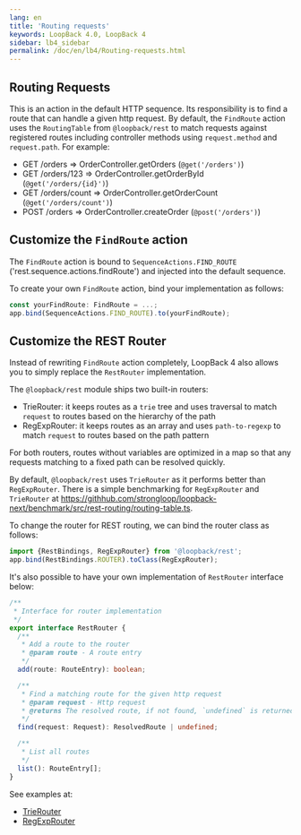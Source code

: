 ```yaml
---
lang: en
title: 'Routing requests'
keywords: LoopBack 4.0, LoopBack 4
sidebar: lb4_sidebar
permalink: /doc/en/lb4/Routing-requests.html
---
```


## Routing Requests

This is an action in the default HTTP sequence. Its responsibility is to find a
route that can handle a given http request. By default, the `FindRoute` action
uses the `RoutingTable` from `@loopback/rest` to match requests against
registered routes including controller methods using `request.method` and
`request.path`. For example:

- GET /orders => OrderController.getOrders (`@get('/orders')`)
- GET /orders/123 => OrderController.getOrderById (`@get('/orders/{id}')`)
- GET /orders/count => OrderController.getOrderCount (`@get('/orders/count')`)
- POST /orders => OrderController.createOrder (`@post('/orders')`)

## Customize the `FindRoute` action

The `FindRoute` action is bound to `SequenceActions.FIND_ROUTE`
('rest.sequence.actions.findRoute') and injected into the default sequence.

To create your own `FindRoute` action, bind your implementation as follows:

```ts
const yourFindRoute: FindRoute = ...;
app.bind(SequenceActions.FIND_ROUTE).to(yourFindRoute);
```

## Customize the REST Router

Instead of rewriting `FindRoute` action completely, LoopBack 4 also allows you
to simply replace the `RestRouter` implementation.

The `@loopback/rest` module ships two built-in routers:

- TrieRouter: it keeps routes as a `trie` tree and uses traversal to match
  `request` to routes based on the hierarchy of the path
- RegExpRouter: it keeps routes as an array and uses `path-to-regexp` to match
  `request` to routes based on the path pattern

For both routers, routes without variables are optimized in a map so that any
requests matching to a fixed path can be resolved quickly.

By default, `@loopback/rest` uses `TrieRouter` as it performs better than
`RegExpRouter`. There is a simple benchmarking for `RegExpRouter` and
`TrieRouter` at
https://githhub.com/strongloop/loopback-next/benchmark/src/rest-routing/routing-table.ts.

To change the router for REST routing, we can bind the router class as follows:

```ts
import {RestBindings, RegExpRouter} from '@loopback/rest';
app.bind(RestBindings.ROUTER).toClass(RegExpRouter);
```

It's also possible to have your own implementation of `RestRouter` interface
below:

```ts
/**
 * Interface for router implementation
 */
export interface RestRouter {
  /**
   * Add a route to the router
   * @param route - A route entry
   */
  add(route: RouteEntry): boolean;

  /**
   * Find a matching route for the given http request
   * @param request - Http request
   * @returns The resolved route, if not found, `undefined` is returned
   */
  find(request: Request): ResolvedRoute | undefined;

  /**
   * List all routes
   */
  list(): RouteEntry[];
}
```

See examples at:

- [TrieRouter](https://github.com/strongloop/loopback-next/tree/master/packages/rest/src/router/trie-router.ts)
- [RegExpRouter](https://github.com/strongloop/loopback-next/tree/master/packages/rest/src/router/regexp-router.ts)
